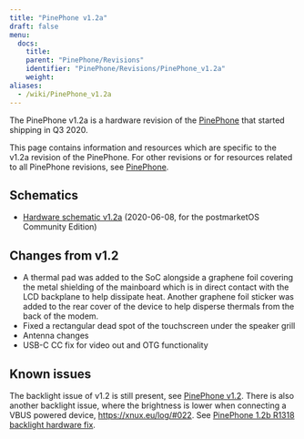 ```yaml
---
title: "PinePhone v1.2a"
draft: false
menu:
  docs:
    title:
    parent: "PinePhone/Revisions"
    identifier: "PinePhone/Revisions/PinePhone_v1.2a"
    weight:
aliases:
  - /wiki/PinePhone_v1.2a
---
```


The PinePhone v1.2a is a hardware revision of the [PinePhone](/documentation/PinePhone) that started shipping in Q3 2020.

This page contains information and resources which are specific to the v1.2a revision of the PinePhone. For other revisions or for resources related to all PinePhone revisions, see [PinePhone](/documentation/PinePhone/Revisions).

## Schematics

* [Hardware schematic v1.2a](https://files.pine64.org/doc/PinePhone/PinePhone%20v1.2a%20Released%20Schematic.pdf) (2020-06-08, for the postmarketOS Community Edition)

## Changes from v1.2

* A thermal pad was added to the SoC alongside a graphene foil covering the metal shielding of the mainboard which is in direct contact with the LCD backplane to help dissipate heat. Another graphene foil sticker was added to the rear cover of the device to help disperse thermals from the back of the modem.
* Fixed a rectangular dead spot of the touchscreen under the speaker grill
* Antenna changes
* USB-C CC fix for video out and OTG functionality

## Known issues

The backlight issue of v1.2 is still present, see [PinePhone v1.2](/documentation/PinePhone/Revisions/PinePhone_v1.2#backlight). There is also another backlight issue, where the brightness is lower when connecting a VBUS powered device, https://xnux.eu/log/#022. See [PinePhone 1.2b R1318 backlight hardware fix](/documentation/PinePhone/Repairs/PinePhone_1.2b_R1318_backlight_Hardware_Fix).
